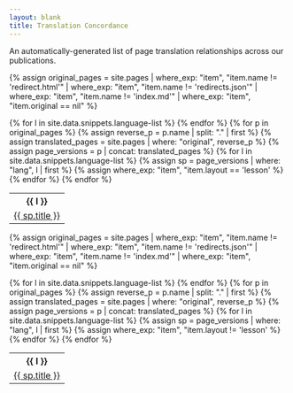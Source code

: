 ```yaml
---
layout: blank
title: Translation Concordance
---
```


An automatically-generated list of page translation relationships across our publications.

{% assign original_pages = site.pages | where_exp: "item", "item.name != 'redirect.html'" | where_exp: "item", "item.name != 'redirects.json'" | where_exp: "item", "item.name != 'index.md'" | where_exp: "item", "item.original == nil" %}

<table>
  <tr>{% for l in site.data.snippets.language-list %}
    <th>{{ l }}</th>{% endfor %}
  </tr>
  {% for p in original_pages %}
  {% assign reverse_p = p.name | split: "." | first %}
  {% assign translated_pages = site.pages | where: "original", reverse_p %}
  {% assign page_versions =  p | concat: translated_pages %}
  <tr>
    {% for l in site.data.snippets.language-list %}
    {% assign sp = page_versions | where: "lang", l | first %}
    {% assign where_exp: "item", "item.layout == 'lesson' %}
    <td><a href="{{sp.url}}">{{ sp.title }}</a></td>
    {% endfor %}
  </tr>
{% endfor %}
</table>

{% assign original_pages = site.pages | where_exp: "item", "item.name != 'redirect.html'" | where_exp: "item", "item.name != 'redirects.json'" | where_exp: "item", "item.name != 'index.md'" | where_exp: "item", "item.original == nil" %}

<table>
  <tr>{% for l in site.data.snippets.language-list %}
    <th>{{ l }}</th>{% endfor %}
  </tr>
  {% for p in original_pages %}
  {% assign reverse_p = p.name | split: "." | first %}
  {% assign translated_pages = site.pages | where: "original", reverse_p %}
  {% assign page_versions =  p | concat: translated_pages %}
  <tr>
    {% for l in site.data.snippets.language-list %}
    {% assign sp = page_versions | where: "lang", l | first %}
    {% assign where_exp: "item", "item.layout != 'lesson' %}
    <td><a href="{{sp.url}}">{{ sp.title }}</a></td>
    {% endfor %}
  </tr>
{% endfor %}
</table>
